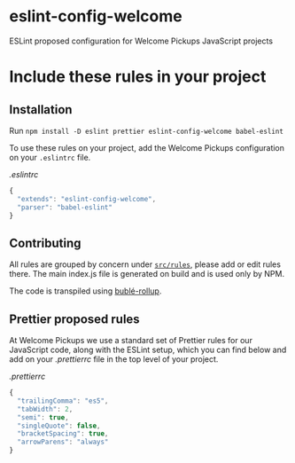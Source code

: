 # eslint-config-welcome

ESLint proposed configuration for Welcome Pickups JavaScript projects

# Include these rules in your project

## Installation
Run `npm install -D eslint prettier eslint-config-welcome babel-eslint`

To use these rules on your project, add the Welcome Pickups configuration on your `.eslintrc` file.

*.eslintrc*
```js
{
  "extends": "eslint-config-welcome",
  "parser": "babel-eslint"
}
```

## Contributing
All rules are grouped by concern under [`src/rules`](src/rules), please add or edit rules there.
The main index.js file is generated on build and is used only by NPM.

The code is transpiled using [bublé-rollup](https://github.com/rollup/rollup-plugin-buble).

## Prettier proposed rules

At Welcome Pickups we use a standard set of Prettier rules for our JavaScript code, along with the ESLint setup, which you can find below and add on your *.prettierrc* file in the top level of your project.

*.prettierrc*
```js
{
  "trailingComma": "es5",
  "tabWidth": 2,
  "semi": true,
  "singleQuote": false,
  "bracketSpacing": true,
  "arrowParens": "always"
}
```